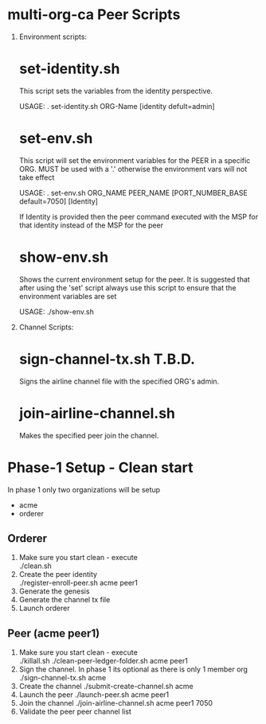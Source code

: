 multi-org-ca Peer Scripts
=========================

1. Environment scripts:

    set-identity.sh
    ===============
    This script sets the variables from the identity perspective. 

    USAGE:   . set-identity.sh  ORG-Name [identity  defult=admin]

    set-env.sh
    ==========
    This script will set the environment variables for the PEER in a specific ORG. MUST be used with a '.'
    otherwise the environment vars will not take effect

    USAGE:   . set-env.sh   ORG_NAME   PEER_NAME  [PORT_NUMBER_BASE default=7050]  [Identity]

    If Identity is provided then the peer command executed with the MSP for that identity instead of
    the MSP for the peer

    show-env.sh
    ===========
    Shows the current environment setup for the peer. It is suggested that after using the 'set' script
    always use this script to ensure that the environment variables are set

    USAGE:   ./show-env.sh
    
2. Channel Scripts:

    sign-channel-tx.sh  T.B.D.
    ==========================
    Signs the airline channel file with the specified ORG's admin. 

    join-airline-channel.sh
    =======================
    Makes the specified peer join the channel.



Phase-1 Setup - Clean start
===========================
In phase 1 only two organizations will be setup 
- acme
- orderer

Orderer
------
1. Make sure you start clean - execute      
    ./clean.sh
2. Create the peer identity                 
    ./register-enroll-peer.sh    acme   peer1
3. Generate the genesis
4. Generate the channel tx file
5. Launch orderer

Peer (acme peer1)
-----------------
1. Make sure you start clean - execute   
    ./killall.sh
    ./clean-peer-ledger-folder.sh acme peer1
2. Sign the channel. In phase 1 its optional as there is only 1 member org
    ./sign-channel-tx.sh  acme
3. Create the channel
    ./submit-create-channel.sh acme
4. Launch the peer
    ./launch-peer.sh   acme    peer1
5. Join the channel
    ./join-airline-channel.sh acme peer1 7050
6. Validate the peer
    peer channel list

